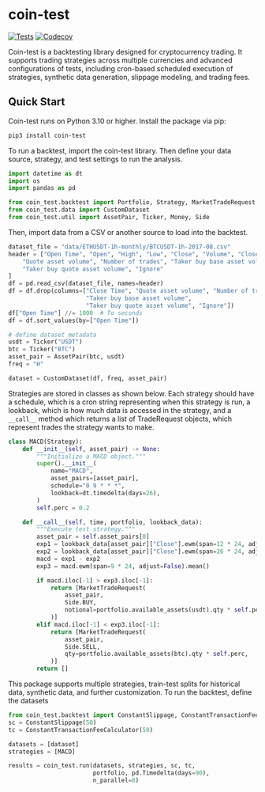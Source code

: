# coin-test

[![Tests](https://github.com/coin-test/coin-test/workflows/Tests/badge.svg)](https://github.com/coin-test/coin-test/actions?workflow=Tests)
[![Codecov](https://codecov.io/gh/coin-test/coin-test/branch/main/graph/badge.svg)](https://codecov.io/gh/coin-test/coin-test)

Coin-test is a backtesting library designed for cryptocurrency trading. It supports trading strategies across multiple currencies and advanced configurations of tests, including cron-based scheduled execution of strategies, synthetic data generation, slippage modeling, and trading fees.

## Quick Start

Coin-test runs on Python 3.10 or higher. Install the package via pip:

```sh
pip3 install coin-test
```

To run a backtest, import the coin-test library. Then define your data source, strategy, and test settings to run the analysis.

```python
import datetime as dt
import os
import pandas as pd

from coin_test.backtest import Portfolio, Strategy, MarketTradeRequest
from coin_test.data import CustomDataset
from coin_test.util import AssetPair, Ticker, Money, Side
```
Then, import data from a CSV or another source to load
into the backtest.
```python
dataset_file = "data/ETHUSDT-1h-monthly/BTCUSDT-1h-2017-08.csv"
header = ["Open Time", "Open", "High", "Low", "Close", "Volume", "Close Time",
    "Quote asset volume", "Number of trades", "Taker buy base asset volume",
    "Taker buy quote asset volume", "Ignore"
]
df = pd.read_csv(dataset_file, names=header)
df = df.drop(columns=["Close Time", "Quote asset volume", "Number of trades",
                      "Taker buy base asset volume",
                      "Taker buy quote asset volume", "Ignore"])
df["Open Time"] //= 1000  # To seconds
df = df.sort_values(by=["Open Time"])

# define dataset metadata
usdt = Ticker("USDT")
btc = Ticker("BTC")
asset_pair = AssetPair(btc, usdt)
freq = "H"

dataset = CustomDataset(df, freq, asset_pair)
```

Strategies are stored in classes as shown below. Each strategy
should have a schedule, which is a cron string representing
when this strategy is run, a lookback, which is how much
data is accessed in the strategy, and a `__call__` method
which returns a list of TradeRequest objects, which represent
trades the strategy wants to make.

```python
class MACD(Strategy):
    def __init__(self, asset_pair) -> None:
        """Initialize a MACD object."""
        super().__init__(
            name="MACD",
            asset_pairs=[asset_pair],
            schedule="0 9 * * *",
            lookback=dt.timedelta(days=26),
        )
        self.perc = 0.2

    def __call__(self, time, portfolio, lookback_data):
        """Execute test strategy."""
        asset_pair = self.asset_pairs[0]
        exp1 = lookback_data[asset_pair]["Close"].ewm(span=12 * 24, adjust=False).mean()
        exp2 = lookback_data[asset_pair]["Close"].ewm(span=26 * 24, adjust=False).mean()
        macd = exp1 - exp2
        exp3 = macd.ewm(span=9 * 24, adjust=False).mean()

        if macd.iloc[-1] > exp3.iloc[-1]:
            return [MarketTradeRequest(
                asset_pair,
                Side.BUY,
                notional=portfolio.available_assets(usdt).qty * self.perc,
            )]
        elif macd.iloc[-1] < exp3.iloc[-1]:
            return [MarketTradeRequest(
                asset_pair,
                Side.SELL,
                qty=portfolio.available_assets(btc).qty * self.perc,
            )]
        return []
```

This package supports multiple strategies, train-test splits
for historical data, synthetic data, and further customization.
To run the backtest, define the datasets

```python
from coin_test.backtest import ConstantSlippage, ConstantTransactionFeeCalculator
sc = ConstantSlippage(50)
tc = ConstantTransactionFeeCalculator(50)

datasets = [dataset]
strategies = [MACD]

results = coin_test.run(datasets, strategies, sc, tc,
                        portfolio, pd.Timedelta(days=90),
                        n_parallel=8)
```

